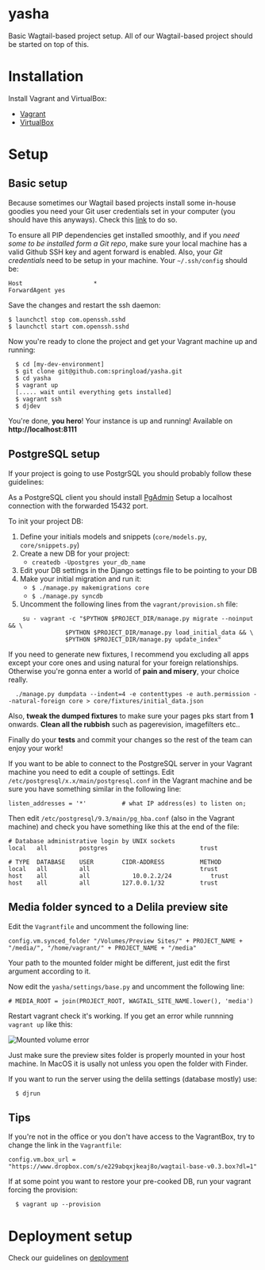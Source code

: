 
yasha
==================

Basic Wagtail-based project setup. All of our Wagtail-based project should be started on top of this.

# Installation

Install Vagrant and  VirtualBox:

* [Vagrant](http://www.vagrantup.com/downloads.html)
* [VirtualBox](https://www.virtualbox.org/wiki/Downloads)

# Setup

## Basic setup

Because sometimes our Wagtail based projects install some in-house goodies you need your Git user credentials set in your computer (you should have this anyways). Check this [link](https://help.github.com/articles/setting-your-username-in-git/) to do so.

To ensure all PIP dependencies get installed smoothly, and if you *need some to be installed form a Git repo*, make sure your local machine has a valid Github SSH key and agent forward is enabled. Also, your *Git credentials* need to be setup in your machine. Your `~/.ssh/config` should be:
```
Host                    *
ForwardAgent yes
```

Save the changes and restart the ssh daemon:

```
$ launchctl stop com.openssh.sshd
$ launchctl start com.openssh.sshd
```
Now you're ready to clone the project and get your Vagrant machine up and running:

```
  $ cd [my-dev-environment]
  $ git clone git@github.com:springload/yasha.git
  $ cd yasha
  $ vagrant up
  [..... wait until everything gets installed]
  $ vagrant ssh
  $ djdev
```

You're done, **you hero**! Your instance is up and running! Available on **http://localhost:8111**

## PostgreSQL setup

If your project is going to use PostgrSQL you should probably follow these guidelines:

As a PostgreSQL client you should install [PgAdmin](http://www.pgadmin.org/download/) Setup a localhost connection with the forwarded 15432 port.

To init your project DB:

1. Define your initials models and snippets (`core/models.py`, `core/snippets.py`)
2. Create a new DB for your project:
    * `createdb -Upostgres your_db_name`
2. Edit your DB settings in the Django settings file to be pointing to your DB
4. Make your initial migration and run it:
    * `$ ./manage.py makemigrations core`
    * `$ ./manage.py syncdb`
5. Uncomment the following lines from the `vagrant/provision.sh` file:
```
    su - vagrant -c "$PYTHON $PROJECT_DIR/manage.py migrate --noinput && \
                $PYTHON $PROJECT_DIR/manage.py load_initial_data && \
                $PYTHON $PROJECT_DIR/manage.py update_index"
```

If you need to generate new fixtures, I recommend you excluding all apps except your core ones and using natural for your foreign relationships. Otherwise you're gonna enter a world of **pain and misery**, your choice really.

```
  ./manage.py dumpdata --indent=4 -e contenttypes -e auth.permission --natural-foreign core > core/fixtures/initial_data.json
```
Also, **tweak the dumped fixtures** to make sure your pages pks start from **1** onwards. **Clean all the rubbish** such as pagerevision, imagefilters etc..

Finally do your **tests** and commit your changes so the rest of the team can enjoy your work!

If you want to be able to connect to the PostgreSQL server in your Vagrant machine you need to edit a couple of settings. Edit `/etc/postgresql/x.x/main/postgresql.conf` in the Vagrant machine and be sure you have something similar in the following line:

```
listen_addresses = '*'          # what IP address(es) to listen on;
```

Then edit `/etc/postgresql/9.3/main/pg_hba.conf` (also in the Vagrant machine) and check you have something like this at the end of the file:

```
# Database administrative login by UNIX sockets
local   all         postgres                          trust

# TYPE  DATABASE    USER        CIDR-ADDRESS          METHOD
local   all         all                               trust
host    all         all            10.0.2.2/24           trust
host    all         all         127.0.0.1/32          trust
```

## Media folder synced to a Delila preview site

Edit the `Vagrantfile` and uncomment the following line:

```
config.vm.synced_folder "/Volumes/Preview Sites/" + PROJECT_NAME + "/media/", "/home/vagrant/" + PROJECT_NAME + "/media" 
```

Your path to the mounted folder might be different, just edit the first argument according to it.

Now edit the `yasha/settings/base.py` and uncomment the following line:

```
# MEDIA_ROOT = join(PROJECT_ROOT, WAGTAIL_SITE_NAME.lower(), 'media')
```

Restart vagrant check it's working. If you get an error while runnning `vagrant up` like this:

![Mounted volume error](http://i.imgur.com/0SXZ0ff.png)

Just make sure the preview sites folder is properly mounted in your host machine. In MacOS it is usally not unless you open the folder with Finder.

If you want to run the server using the delila settings (database mostly) use:

```
  $ djrun
```

## Tips

If you're not in the office or you don't have access to the VagrantBox, try to change the link in the `Vagrantfile`:
```
config.vm.box_url = "https://www.dropbox.com/s/e229abqxjkeaj8o/wagtail-base-v0.3.box?dl=1"

```

If at some point you want to restore your pre-cooked DB, run your vagrant forcing the provision:

```
  $ vagrant up --provision
```

# Deployment setup

Check our guidelines on [deployment](./deployment/README.md)
